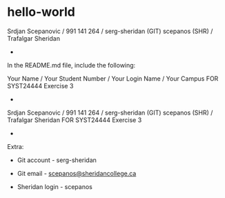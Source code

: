 # hello-world
Srdjan Scepanovic / 991 141 264 / serg-sheridan (GIT) scepanos (SHR) / Trafalgar Sheridan

-

In the README.md file, include the following:

Your Name / Your Student Number / Your Login Name / Your Campus FOR SYST24444 Exercise 3

-

Srdjan Scepanovic / 991 141 264 / serg-sheridan (GIT) scepanos (SHR) / Trafalgar Sheridan FOR SYST24444 Exercise 3

-

Extra:

- Git account -
serg-sheridan 

- Git email -
scepanos@sheridancollege.ca

- Sheridan login -
scepanos
